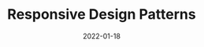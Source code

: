 ---
title: Responsive Design Patterns
description: Description here
date: 2022-01-18
released: true
---